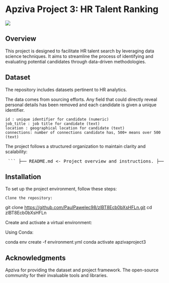 # Apziva Project 3: HR Talent Ranking

<a target="_blank" href="https://cookiecutter-data-science.drivendata.org/">
    <img src="https://img.shields.io/badge/CCDS-Project%20template-328F97?logo=cookiecutter" />
</a>

## Overview

This project is designed to facilitate HR talent search by leveraging data science techniques. It aims to streamline the process of identifying and evaluating potential candidates through data-driven methodologies.

## Dataset

The repository includes datasets pertinent to HR analytics.

The data comes from sourcing efforts. Any field that could directly reveal personal details has been removed and each candidate is given a unique identifier.

    id : unique identifier for candidate (numeric)
    job_title : job title for candidate (text)
    location : geographical location for candidate (text)
    connections: number of connections candidate has, 500+ means over 500 (text)

The project follows a structured organization to maintain clarity and scalability:

<pre> ``` ├── README.md <- Project overview and instructions. ├── apzivaproject3 <- All the Scripts Used to Generate the Results │ ├── classes <- Any custom classes I wrote goes here │ ├── dataset <- Scripts related to cleaning the inital data │ ├── functions <- Scripts containing standalone functions │ ├── modeling <- All model training and predictions │ ├── setup <- Scripts for additional cleaning and feature creation ├── docs <- Project documentation. ├── notebooks <- Jupyter notebooks for exploration and analysis. ├── references <- Reference materials and related resources. ├── reports <- Generated reports and visualizations. ├── environment.yml <- Conda environment specifications. ├── requirements.txt <- Python package dependencies. ├── setup.cfg <- Configuration for package distribution. ├── pyproject.toml <- Build system requirements. ├── main.py <- Main execution script. ``` </pre>

## Installation

To set up the project environment, follow these steps:

    Clone the repository:

git clone https://github.com/PaulPawelec98/zlBT8Ecb0bXsHFLn.git
cd zlBT8Ecb0bXsHFLn

Create and activate a virtual environment:

Using Conda:

conda env create -f environment.yml
conda activate apzivaproject3

## Acknowledgments

Apziva for providing the dataset and project framework.​ The open-source community for their invaluable tools and libraries.​


